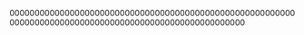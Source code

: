 
00000000000000000000000000000000000000000000000000000000000000000000000000000000000000000000000000000000






















